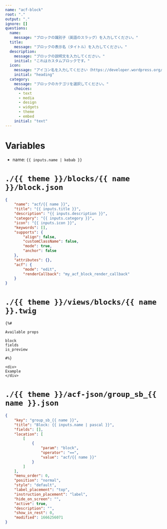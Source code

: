 ```yaml
---
name: "acf-block"
root: "."
output: "."
ignore: []
questions:
  name:
    message: "ブロックの識別子（英語のスラッグ）を入力してください。"
  title:
    message: "ブロックの表示名（タイトル）を入力してください。"
  description:
    message: "ブロックの説明文を入力してください。"
    initial: "これはカスタムブロックです。"
  icon:
    message: "アイコン名を入力してください（https://developer.wordpress.org/resource/dashicons/#icons-block-editor を参照）"
    initial: "heading"
  category:
    message: "ブロックのカテゴリを選択してください。"
    choices:
      - text
      - media
      - design
      - widgets
      - theme
      - embed
    initial: "text"
---
```


# Variables

- name: `{{ inputs.name | kebab }}`

# `./{{ theme }}/blocks/{{ name }}/block.json`

```json
{
	"name": "acf/{{ name }}",
	"title": "{{ inputs.title }}",
	"description": "{{ inputs.description }}",
	"category": "{{ inputs.category }}",
	"icon": "{{ inputs.icon }}",
	"keywords": [],
	"supports": {
		"align": false,
		"customClassName": false,
		"mode": true,
		"anchor": false
	},
	"attributes": {},
	"acf": {
		"mode": "edit",
		"renderCallback": "my_acf_block_render_callback"
	}
}
```

# `./{{ theme }}/views/blocks/{{ name }}.twig`

```twig
{%#

Available props

block
fields
is_preview

#%}

<div>
Example
</div>

```

# `./{{ theme }}/acf-json/group_sb_{{ name }}.json`

```json
{
	"key": "group_sb_{{ name }}",
	"title": "Block: {{ inputs.name | pascal }}",
	"fields": [],
	"location": [
		[
			{
				"param": "block",
				"operator": "==",
				"value": "acf/{{ name }}"
			}
		]
	],
	"menu_order": 0,
	"position": "normal",
	"style": "default",
	"label_placement": "top",
	"instruction_placement": "label",
	"hide_on_screen": "",
	"active": true,
	"description": "",
	"show_in_rest": 0,
	"modified": 1666256071
}
```
